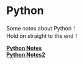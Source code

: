 # Python
Some notes about Python！  
Hold on straight to the end！

[**Python Notes**](https://github.com/swing1001/Python/blob/master/Python%20Notes.md)  
[**Python Notes2**](https://github.com/swing1001/Python/blob/master/Python%20Notes2.md)

